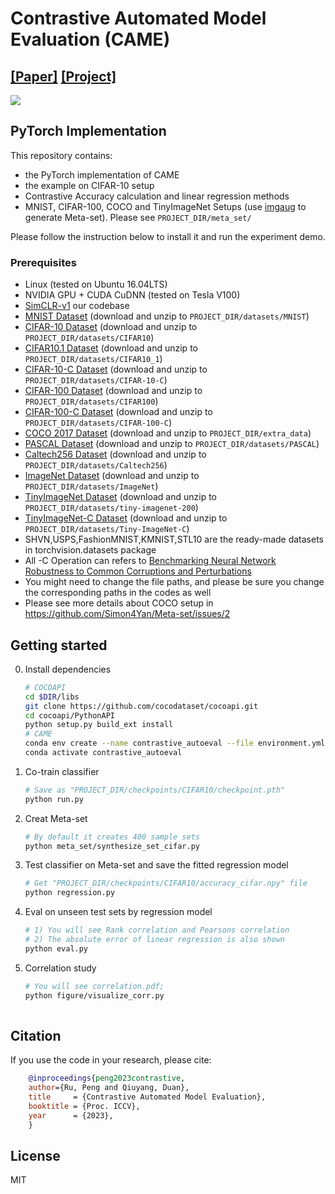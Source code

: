 # Contrastive Automated Model Evaluation (CAME)
## [[Paper]](https://arxiv.org/abs/2007.02915) [[Project]](http://weijiandeng.xyz/AutoEval/)
![](http://weijiandeng.xyz/AutoEval/figs/fig1.png)


## PyTorch Implementation

This repository contains:

- the PyTorch implementation of CAME
- the example on CIFAR-10 setup
- Contrastive Accuracy calculation and linear regression methods
- MNIST, CIFAR-100, COCO and TinyImageNet Setups (use [imgaug](https://imgaug.readthedocs.io/en/latest/) to generate Meta-set).
  Please see ```PROJECT_DIR/meta_set/```

Please follow the instruction below to install it and run the experiment demo.

### Prerequisites
* Linux (tested on Ubuntu 16.04LTS)
* NVIDIA GPU + CUDA CuDNN (tested on Tesla V100)
* [SimCLR-v1](https://github.com/sthalles/SimCLR) our codebase
* [MNIST Dataset](https://drive.google.com/file/d/1wq8pIdayAbCu5MBfT1M38BATcShsaaeq/view?usp=sharing) (download and unzip to ```PROJECT_DIR/datasets/MNIST```)
* [CIFAR-10 Dataset](https://www.cs.toronto.edu/~kriz/cifar.html) (download and unzip to ```PROJECT_DIR/datasets/CIFAR10```)
* [CIFAR10.1 Dataset](https://github.com/modestyachts/CIFAR-10.1) (download and unzip to ```PROJECT_DIR/datasets/CIFAR10_1```)
* [CIFAR-10-C Dataset](https://zenodo.org/record/2535967#.Y-3ggHZBx3g) (download and unzip to ```PROJECT_DIR/datasets/CIFAR-10-C```)
* [CIFAR-100 Dataset](https://www.cs.toronto.edu/~kriz/cifar.html) (download and unzip to ```PROJECT_DIR/datasets/CIFAR100```)
* [CIFAR-100-C Dataset](https://zenodo.org/record/3555552#.Y-3gwHZBx3g) (download and unzip to ```PROJECT_DIR/datasets/CIFAR-100-C```)
* [COCO 2017 Dataset](http://cocodataset.org) (download and unzip to ```PROJECT_DIR/extra_data```)
* [PASCAL Dataset](http://host.robots.ox.ac.uk/pascal/VOC/) (download and unzip to ```PROJECT_DIR/datasets/PASCAL```)
* [Caltech256 Dataset](https://data.caltech.edu/records/nyy15-4j048) (download and unzip to ```PROJECT_DIR/datasets/Caltech256```)
* [ImageNet Dataset](https://image-net.org/challenges/LSVRC/2013/2013-downloads.php) (download and unzip to ```PROJECT_DIR/datasets/ImageNet```)
* [TinyImageNet Dataset](http://cs231n.stanford.edu/tiny-imagenet-200.zip) (download and unzip to ```PROJECT_DIR/datasets/tiny-imagenet-200```)
* [TinyImageNet-C Dataset](https://zenodo.org/record/2469796#.Y-3gynZBx3g) (download and unzip to ```PROJECT_DIR/datasets/Tiny-ImageNet-C```)
* SHVN,USPS,FashionMNIST,KMNIST,STL10 are the ready-made datasets in torchvision.datasets package 
* All -C Operation can refers to [Benchmarking Neural Network Robustness to Common Corruptions and Perturbations](https://github.com/hendrycks/robustness)
* You might need to change the file paths, and please be sure you change the corresponding paths in the codes as well  
* Please see more details about COCO setup in https://github.com/Simon4Yan/Meta-set/issues/2


## Getting started
0. Install dependencies 
    ```bash
    # COCOAPI
    cd $DIR/libs
    git clone https://github.com/cocodataset/cocoapi.git
    cd cocoapi/PythonAPI
    python setup.py build_ext install
    # CAME
    conda env create --name contrastive_autoeval --file environment.yml
    conda activate contrastive_autoeval
    ```

1. Co-train classifier
    ```bash
    # Save as "PROJECT_DIR/checkpoints/CIFAR10/checkpoint.pth"
    python run.py
    ```
    
2. Creat Meta-set
    ```bash
    # By default it creates 400 sample sets
    python meta_set/synthesize_set_cifar.py
    ```
   
3. Test classifier on Meta-set and save the fitted regression model
    ```bash
    # Get "PROJECT_DIR/checkpoints/CIFAR10/accuracy_cifar.npy" file
    python regression.py
    ```

4. Eval on unseen test sets by regression model
    ```bash
    # 1) You will see Rank correlation and Pearsons correlation
    # 2) The absolute error of linear regression is also shown
    python eval.py
    ``` 

5. Correlation study
    ```bash
    # You will see correlation.pdf;
    python figure/visualize_corr.py
        
## Citation
If you use the code in your research, please cite:
```bibtex
    @inproceedings{peng2023contrastive,
    author={Ru, Peng and Qiuyang, Duan},
    title     = {Contrastive Automated Model Evaluation},
    booktitle = {Proc. ICCV},
    year      = {2023},
    }
```

## License
MIT